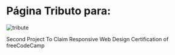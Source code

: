 # Página Tributo para: 

![tribute](https://github.com/pacuino/AkiraToriyama/assets/45083782/bf00cf0b-93e7-4f8d-a742-352d27720e1f)

Second Project To Claim Responsive Web Design Certification of freeCodeCamp
